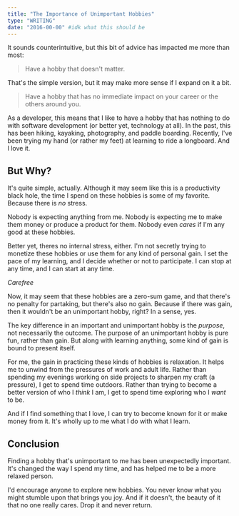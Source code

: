 ```yaml
---
title: "The Importance of Unimportant Hobbies"
type: "WRITING"
date: "2016-00-00" #idk what this should be
---
```


It sounds counterintuitive, but this bit of advice has impacted me more than most:

> Have a hobby that doesn't matter.

That's the simple version, but it may make more sense if I expand on it a bit.

> Have a hobby that has no immediate impact on your career or the others around you.

As a developer, this means that I like to have a hobby that has nothing to do with software development (or better yet, technology at all). In the past, this has been hiking, kayaking, photography, and paddle boarding. Recently, I've been trying my hand (or rather my feet) at learning to ride a longboard. And I love it.

## But Why?

It's quite simple, actually. Although it may seem like this is a productivity black hole, the time I spend on these hobbies is some of my favorite. Because there is _no_ stress.

Nobody is expecting anything from me. Nobody is expecting me to make them money or produce a product for them. Nobody even _cares_ if I'm any good at these hobbies.

Better yet, theres no internal stress, either. I'm not secretly trying to monetize these hobbies or use them for any kind of personal gain. I set the pace of my learning, and I decide whether or not to participate. I can stop at any time, and I can start at any time.

_Carefree_

Now, it may seem that these hobbies are a zero-sum game, and that there's no penalty for partaking, but there's also no gain. Because if there was gain, then it wouldn't be an unimportant hobby, right? In a sense, yes.

The key difference in an important and unimportant hobby is the _purpose_, not necessarily the outcome. The purpose of an unimportant hobby is pure fun, rather than gain. But along with learning anything, some kind of gain is bound to present itself.

For me, the gain in practicing these kinds of hobbies is relaxation. It helps me to unwind from the pressures of work and adult life. Rather than spending my evenings working on side projects to sharpen my craft (a pressure), I get to spend time outdoors. Rather than trying to become a better version of who I _think_ I am, I get to spend time exploring who I _want_ to be.

And if I find something that I love, I can try to become known for it or make money from it. It's wholly up to me what I do with what I learn.

## Conclusion

Finding a hobby that's unimportant to me has been unexpectedly important. It's changed the way I spend my time, and has helped me to be a more relaxed person.

I'd encourage anyone to explore new hobbies. You never know what you might stumble upon that brings you joy. And if it doesn't, the beauty of it that no one really cares. Drop it and never return.
